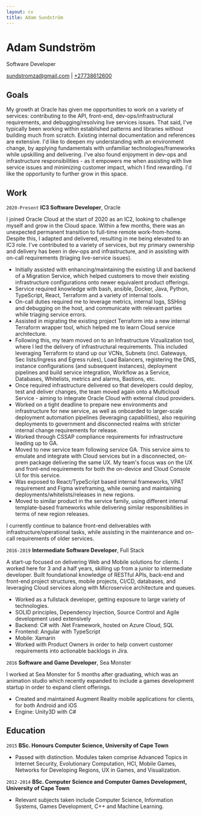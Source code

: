 ```yaml
---
layout: cv
title: Adam Sundström
---
```

# Adam Sundström
Software Developer

<div id="webaddress">
<a href="mailto:sundstromza@gmail.com">sundstromza@gmail.com</a>
| <a href="tel:+27738612600">+27738612600</a>
</div>

## Goals

My growth at Oracle has given me opportunities to work on a variety of services: contributing to the API, front-end, dev-ops/infrastructural requirements, and debugging/resolving live services issues. That said, I've typically been working within established patterns and libraries without building much from scratch. Existing internal documentation and references are extensive. I'd like to deepen my understanding with an environment change, by applying fundamentals with unfamiliar technologies/frameworks while upskilling and delivering. I've also found enjoyment in dev-ops and infrastructure responsibilities - as it empowers me when assisting with live service issues and minimizing customer impact, which I find rewarding. I'd like the opportunity to further grow in this space.

## Work

`2020-Present`
__IC3 Software Developer__, Oracle

I joined Oracle Cloud at the start of 2020 as an IC2, looking to challenge myself and grow in the Cloud space. Within a few months, there was an unexpected permanent transition to full-time remote work-from-home. Despite this, I adapted and delivered, resulting in me being elevated to an IC3 role. I've contributed to a variety of services, but my primary ownership and delivery has been in dev-ops and infrastructure, and in assisting with on-call requirements (triaging live-service issues). 
<br />
- Initially assisted with enhancing/maintaining the existing UI and backend of a Migration Service, which helped customers to move their existing infrastructure configurations onto newer equivalent product offerings.
- Service required knowledge with bash, ansible, Docker, Java, Python, TypeScript, React, Terraform and a variety of internal tools.
- On-call duties required me to leverage metrics, internal logs, SSHing and debugging on the host, and communicate with relevant parties while triaging service errors.
- Assisted in migrating the existing project Terraform into a new internal Terraform wrapper tool, which helped me to learn Cloud service architecture.
- Following this, my team moved on to an Infrastructure Vizualization tool, where I led the delivery of infrastructural requirements. This included leveraging Terraform to stand up our VCNs, Subnets (incl. Gateways, Sec lists/Ingress and Egress rules), Load Balancers, registering the DNS, instance configurations (and subsequent instances), deployment pipelines and build service integration, Workflow as a Service, Databases, Whitelists, metrics and alarms, Bastions, etc.
- Once required infrastructure delivered so that developers could deploy, test and deliver changes, the team moved again onto a Multicloud Service - aiming to integrate Oracle Cloud with external cloud providers.
- Worked on a tight deadline to prepare new environments and infrastructure for new service, as well as onboarded to larger-scale deployment automation pipelines (leveraging capabilities), also requiring deployments to government and disconnected realms with stricter internal change requirements for release.
- Worked through CSSAP compliance requirements for infrastructure leading up to GA.
- Moved to new service team following service GA. This service aims to emulate and integrate with Cloud services but in a disconnected, on-prem package delivering the same UX. My team's focus was on the UX and front-end requirements for both the on-device and Cloud Console UI for this service. 
- Was exposed to React/TypeScript based internal frameworks, VPAT requirement and Figma wireframing, while owning and maintaining deployments/whitelists/releases in new regions.
- Moved to similar product in the service family, using different internal template-based frameworks while delivering similar responsibilities in terms of new region releases.

I currently continue to balance front-end deliverables with infrastructure/operational tasks, while assisting in the maintenance and on-call requirements of older services.

`2016-2019`
__Intermediate Software Developer__, Full Stack

A start-up focused on delivering Web and Mobile solutions for clients. I worked here for 3 and a half years, skilling up from a junior to intermediate developer. Built foundational knowledge of RESTful APIs, back-end and front-end project structures, mobile projects, CI/CD, databases, and leveraging Cloud services along with Microservice architecture and queues.
<br />
- Worked as a fullstack developer, getting exposure to large variety of technologies.
- SOLID principles, Dependency Injection, Source Control and Agile development used extensively
- Backend: C# with .Net Framework, hosted on Azure Cloud, SQL
- Frontend: Angular with TypeScript
- Mobile: Xamarin
- Worked with Product Owners in order to help convert customer requirements into actionable backlogs in Jira.

`2016`
__Software and Game Developer__, Sea Monster

I worked at Sea Monster for 5 months after graduating, which was an animation studio which recently expanded to include a games development startup in order to expand client offerings.
<br />
- Created and maintained Augment Reality mobile applications for clients, for both Android and iOS
- Engine: Unity3D with C#

## Education

`2015`
__BSc. Honours Computer Science, University of Cape Town__

- Passed with distinction. Modules taken comprise Advanced Topics in Internet Security, Evolutionary Computation, HCI, Mobile Games, Networks for Developing Regions, UX in Games, and Visualization.

`2012-2014`
__BSc. Computer Science and Computer Games Development, University of Cape Town__

- Relevant subjects taken include Computer Science, Information Systems, Games Development, C++ and Machine Learning.

<!-- ### Footer
Last updated: March 2024 -->
